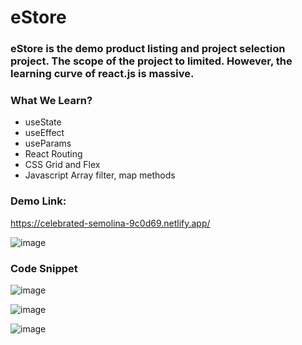 # eStore

### eStore is the demo product listing and project selection project. The scope of the project to limited. However, the learning curve of react.js is massive.

### What We Learn?

- useState
- useEffect
- useParams
- React Routing
- CSS Grid and Flex
- Javascript Array filter, map methods

### Demo Link: 
https://celebrated-semolina-9c0d69.netlify.app/

  ![image](https://github.com/smitesht/react-projects/assets/52151346/921f3c24-fab9-45a3-8eb8-7b2bb2e7a67a)

### Code Snippet

![image](https://github.com/smitesht/react-projects/assets/52151346/e2d258b1-5a42-450f-b274-2c853594232b)

![image](https://github.com/smitesht/react-projects/assets/52151346/dacea389-7b97-4a52-b764-fe9b5745540c)

![image](https://github.com/smitesht/react-projects/assets/52151346/caf75d10-5d3b-411e-b140-ae11513c3a44)

